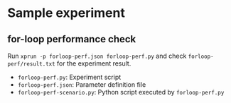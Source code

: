 # Sample experiment

## for-loop performance check

Run `xprun -p forloop-perf.json forloop-perf.py` and check `forloop-perf/result.txt` for the experiment result.

- `forloop-perf.py`: Experiment script
- `forloop-perf.json`: Parameter definition file
- `forloop-perf-scenario.py`: Python script executed by `forloop-perf.py`
